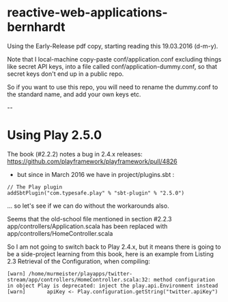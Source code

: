 # reactive-web-applications-bernhardt

Using the Early-Release pdf copy, starting reading this 19.03.2016 (d-m-y).

Note that I local-machine copy-paste conf/application.conf excluding things like secret API keys, into a file called 
conf/application-dummy.conf, so that secret keys don't end up in a public repo.

So if you want to use this repo, you will need to rename the dummy.conf to the standard name, and add your own keys etc.

--
# Using Play 2.5.0
The book (#2.2.2) notes a bug in 2.4.x releases: https://github.com/playframework/playframework/pull/4826
- but since in March 2016 we have in project/plugins.sbt :
```
// The Play plugin
addSbtPlugin("com.typesafe.play" % "sbt-plugin" % "2.5.0")
```
... so let's see if we can do without the workarounds also.

Seems that the old-school file mentioned in section #2.2.3 app/controllers/Application.scala has been replaced with app/controllers/HomeController.scala

So I am not going to switch back to Play 2.4.x, but it means there is going to be a side-project learning from this book,
here is an example from Listing 2.3 Retrieval of the Configuration, when compiling:
```
[warn] /home/murmeister/playapps/twitter-stream/app/controllers/HomeController.scala:32: method configuration in object Play is deprecated: inject the play.api.Environment instead
[warn]       apiKey <- Play.configuration.getString("twitter.apiKey")
```




